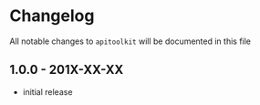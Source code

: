 # Changelog

All notable changes to `apitoolkit` will be documented in this file

## 1.0.0 - 201X-XX-XX

- initial release

